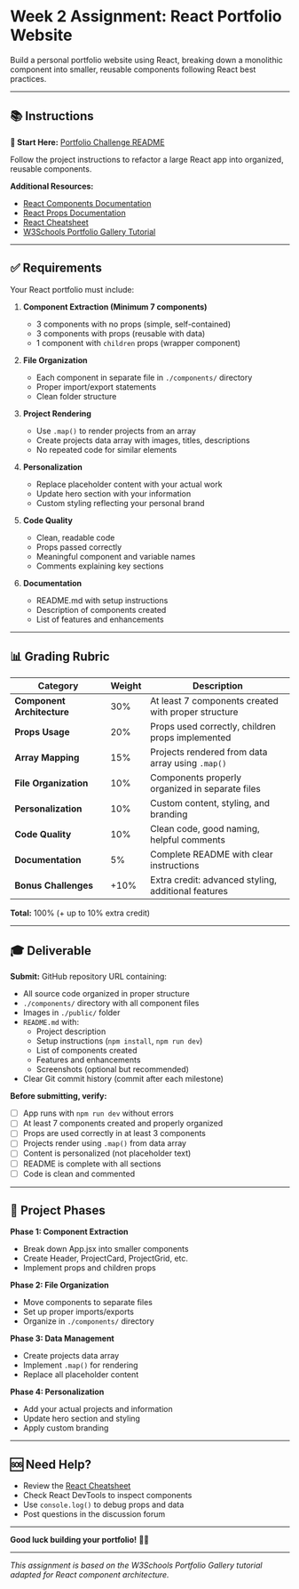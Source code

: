 # Week 2 Assignment: React Portfolio Website

Build a personal portfolio website using React, breaking down a monolithic component into smaller, reusable components following React best practices.

---

## 📚 Instructions

**📖 Start Here:** [Portfolio Challenge README](https://github.com/rmccrear/codex-lv3-may-2025/blob/main/week2/mini-project-portfolio/README.md)

Follow the project instructions to refactor a large React app into organized, reusable components.

**Additional Resources:**
- [React Components Documentation](https://react.dev/learn/your-first-component)
- [React Props Documentation](https://react.dev/learn/passing-props-to-a-component)
- [React Cheatsheet](https://rmccrear.github.io/codex-lv3-may-2025/REACT_CHEATSHEET.html)
- [W3Schools Portfolio Gallery Tutorial](https://www.w3schools.com/howto/howto_css_portfolio_gallery.asp)

---

## ✅ Requirements

Your React portfolio must include:

1. **Component Extraction (Minimum 7 components)**
   - 3 components with no props (simple, self-contained)
   - 3 components with props (reusable with data)
   - 1 component with `children` props (wrapper component)

2. **File Organization**
   - Each component in separate file in `./components/` directory
   - Proper import/export statements
   - Clean folder structure

3. **Project Rendering**
   - Use `.map()` to render projects from an array
   - Create projects data array with images, titles, descriptions
   - No repeated code for similar elements

4. **Personalization**
   - Replace placeholder content with your actual work
   - Update hero section with your information
   - Custom styling reflecting your personal brand

5. **Code Quality**
   - Clean, readable code
   - Props passed correctly
   - Meaningful component and variable names
   - Comments explaining key sections

6. **Documentation**
   - README.md with setup instructions
   - Description of components created
   - List of features and enhancements

---

## 📊 Grading Rubric

| Category | Weight | Description |
|----------|--------|-------------|
| **Component Architecture** | 30% | At least 7 components created with proper structure |
| **Props Usage** | 20% | Props used correctly, children props implemented |
| **Array Mapping** | 15% | Projects rendered from data array using `.map()` |
| **File Organization** | 10% | Components properly organized in separate files |
| **Personalization** | 10% | Custom content, styling, and branding |
| **Code Quality** | 10% | Clean code, good naming, helpful comments |
| **Documentation** | 5% | Complete README with clear instructions |
| **Bonus Challenges** | +10% | Extra credit: advanced styling, additional features |

**Total:** 100% (+ up to 10% extra credit)

---

## 🎓 Deliverable

**Submit:** GitHub repository URL containing:
- All source code organized in proper structure
- `./components/` directory with all component files
- Images in `./public/` folder
- `README.md` with:
  - Project description
  - Setup instructions (`npm install`, `npm run dev`)
  - List of components created
  - Features and enhancements
  - Screenshots (optional but recommended)
- Clear Git commit history (commit after each milestone)

**Before submitting, verify:**
- [ ] App runs with `npm run dev` without errors
- [ ] At least 7 components created and properly organized
- [ ] Props are used correctly in at least 3 components
- [ ] Projects render using `.map()` from data array
- [ ] Content is personalized (not placeholder text)
- [ ] README is complete with all sections
- [ ] Code is clean and commented

---

## 📝 Project Phases

**Phase 1: Component Extraction**
- Break down App.jsx into smaller components
- Create Header, ProjectCard, ProjectGrid, etc.
- Implement props and children props

**Phase 2: File Organization**
- Move components to separate files
- Set up proper imports/exports
- Organize in `./components/` directory

**Phase 3: Data Management**
- Create projects data array
- Implement `.map()` for rendering
- Replace all placeholder content

**Phase 4: Personalization**
- Add your actual projects and information
- Update hero section and styling
- Apply custom branding

---

## 🆘 Need Help?

- Review the [React Cheatsheet](https://rmccrear.github.io/codex-lv3-may-2025/REACT_CHEATSHEET.html)
- Check React DevTools to inspect components
- Use `console.log()` to debug props and data
- Post questions in the discussion forum

---

**Good luck building your portfolio!** 🎨✨

---

*This assignment is based on the W3Schools Portfolio Gallery tutorial adapted for React component architecture.*

